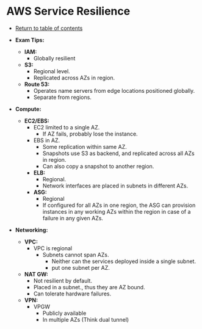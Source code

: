# AWS Service Resilience

* [Return to table of contents](../../../README.md)

* **Exam Tips:**
  * **IAM:**
    * Globally resilient
  * **S3:**
    * Regional level.
    * Replicated across AZs in region.
  * **Route 53:**
    * Operates name servers from edge locations positioned globally.
    * Separate from regions.
* **Compute:**
  * **EC2/EBS:**
    * EC2 limited to a single AZ.
      * If AZ fails, probably lose the instance.
    * EBS in AZ.
      * Some replication within same AZ.
      * Snapshots use S3 as backend, and replicated across all AZs in region.
      * Can also copy a snapshot to another region.
    * **ELB:**
      * Regional.
      * Network interfaces are placed in subnets in different AZs.
    * **ASG:**
      * Regional
      * If configured for all AZs in one region, the ASG can provision instances in any working AZs within the region in case of a failure in any given AZs.
* **Networking:**  
  * **VPC:**
    * VPC is regional
      * Subnets cannot span AZs.
        * Neither can the services deployed inside a single subnet.
        * put one subnet per AZ.
  * **NAT GW:**
    * Not resilient by default.
    * Placed in a subnet., thus they are AZ bound.
    * Can tolerate hardware failures.
  * **VPN:**
    * VPGW
      * Publicly available
      * In multiple AZs (Think dual tunnel)
